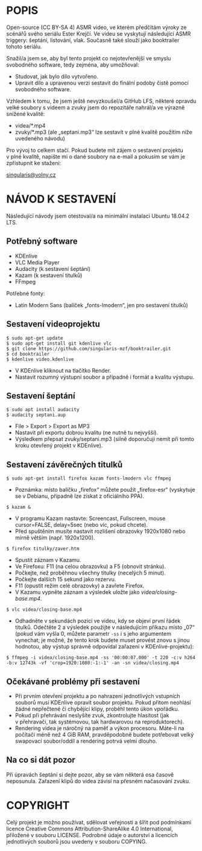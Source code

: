 # POPIS

Open-source (CC&nbsp;BY-SA&nbsp;4) ASMR video, ve kterém předčítám výroky ze scénářů svého seriálu Ester Krejčí. Ve videu se vyskytují následující ASMR triggery: šeptání, listování, vlak. Současně také slouží jako booktrailer tohoto seriálu.

Snažil/a jsem se, aby byl tento projekt co nejotevřenější ve smyslu svobodného software, tedy zejména, aby umožňoval:

- Studovat, jak bylo dílo vytvořeno.
- Upravit dílo a upravenou verzi sestavit do finální podoby čistě pomocí svobodného software.

Vzhledem k tomu, že jsem ještě nevyzkoušel/a GitHub LFS, některé opravdu velké soubory s&nbsp;videem a&nbsp;zvuky jsem do repozitáře nahrál/a ve výrazně snížené kvalitě:

- videa/*.mp4
- zvuky/*.mp3 (ale „septani.mp3“ lze sestavit v&nbsp;plné kvalitě použitím níže uvedeného návodu)

Pro vývoj to celkem stačí. Pokud budete mít zájem o&nbsp;sestavení projektu v&nbsp;plné kvalitě, napište mi o&nbsp;dané soubory na e-mail a pokusím se vám je zpřístupnit ke stažení:

singularis@volny.cz

# NÁVOD K SESTAVENÍ

Následující návody jsem otestoval/a na minimální instalaci Ubuntu 18.04.2 LTS.

## Potřebný software

- KDEnlive
- VLC Media Player
- Audacity (k sestavení šeptání)
- Kazam (k sestavení titulků)
- FFmpeg

Potřebné fonty:
- Latin Modern Sans (balíček „fonts-lmodern“, jen pro sestavení titulků)

## Sestavení videoprojektu

`$ sudo apt-get update`<br/>
`$ sudo apt-get install git kdenlive vlc`<br/>
`$ git clone https://github.com/singularis-mzf/booktrailer.git`<br/>
`$ cd booktrailer`<br/>
`$ kdenlive video.kdenlive`

- V KDEnlive kliknout na tlačítko Render.
- Nastavit rozumný výstupní soubor a případně i formát a kvalitu výstupu.

## Sestavení šeptání

`$ sudo apt install audacity`<br/>
`$ audacity septani.aup`

- File > Export > Export as MP3
- Nastavit při exportu dobrou kvalitu (ne nutně tu nejvyšší).
- Výsledkem přepsat zvuky/septani.mp3 (silně doporučuji nemít při tomto kroku otevřený projekt v&nbsp;KDEnlive).

## Sestavení závěrečných titulků
`$ sudo apt-get install firefox kazam fonts-lmodern vlc ffmpeg`

- Poznámka: místo balíčku „firefox“ můžete použít „firefox-esr“ (vyskytuje se v Debianu, případně lze získat z&nbsp;oficiálního PPA).

`$ kazam &`

- V programu Kazam nastavte: Screencast, Fullscreen, mouse cursor=FALSE, delay=5sec (nebo víc, pokud chcete).
- Před spuštěním musíte nastavit rozlišení obrazovky 1920x1080 nebo mírně větším (např. 1920x1200).

`$ firefox titulky/zaver.htm`

- Spustit záznam v Kazamu.
- Ve Firefoxu: F11 (na celou obrazovku) a F5 (obnovit stránku).
- Počkejte, než proběhnou všechny titulky (necelých 5 minut).
- Počkejte dalších 15 sekund jako rezervu.
- F11 (opustit režim celé obrazovky) a zavřete Firefox.
- V Kazamu vypněte záznam a výsledek uložte jako *videa/closing-base.mp4*.

`$ vlc videa/closing-base.mp4`

- Odhadněte v sekundách pozici ve videu, kdy se objeví první řádek titulků. Odečtěte 2 a výsledek použijte v&nbsp;následujícím příkazu místo „07“ (pokud vám vyšla 0, můžete parametr `-ss` i s jeho argumentem vynechat; je možné, že tento krok budete muset provést znovu s jinou hodnotou, aby výstup správně odpovídal zařazení v&nbsp;KDEnlive-projektu):

`$ ffmpeg -i videa/closing-base.mp4 -ss '00:00:07.000' -t 220 -c:v h264 -b:v 12743k -vf 'crop=1920:1080:-1:-1' -an -sn videa/closing.mp4`

## Očekávané problémy při sestavení

- Při prvním otevření projektu a po nahrazení jednotlivých vstupních souborů musí KDEnlive opravit soubor projektu. Pokud přitom neohlásí žádné nepřečtené či chybějící klipy, proběhl tento úkon vpořádku.
- Pokud při přehrávání neslyšíte zvuk, zkontrolujte hlasitost (jak v přehravači, tak systémovou, tak hardwarovou na reproduktorech).
- Rendering videa je náročný na paměť a výkon procesoru. Máte-li na počítači méně než 4 GiB RAM, pravděpodobně budete potřebovat velký swapovací soubor/oddíl a rendering potrvá velmi dlouho.

## Na co si dát pozor

Při úpravách šeptání si dejte pozor, aby se vám některá osa časově neposunula. Zařazení klipů do videa závisí na přesném načasování zvuku.

# COPYRIGHT

Celý projekt je možno používat, sdělovat veřejnosti a šířit pod podmínkami licence Creative Commons Attribution-ShareAlike 4.0 International, přiložené v&nbsp;souboru LICENSE. Podrobné údaje o&nbsp;autorství a&nbsp;licencích jednotlivých souborů jsou uvedeny v&nbsp;souboru COPYING.
